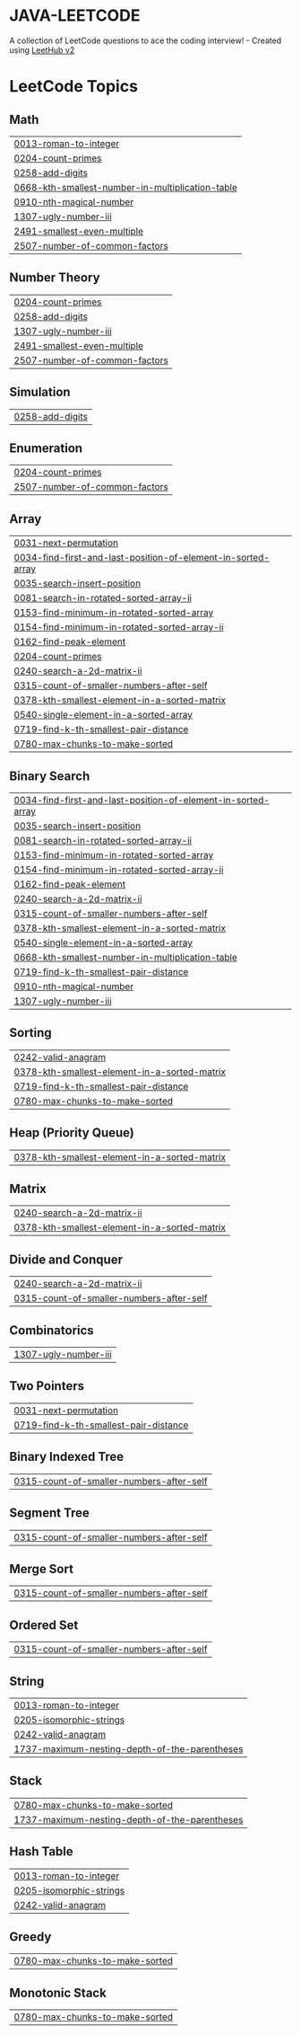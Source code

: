 # JAVA-LEETCODE
A collection of LeetCode questions to ace the coding interview! - Created using [LeetHub v2](https://github.com/arunbhardwaj/LeetHub-2.0)

<!---LeetCode Topics Start-->
# LeetCode Topics
## Math
|  |
| ------- |
| [0013-roman-to-integer](https://github.com/MohanKumarD-tech/JAVA-LEETCODE/tree/master/0013-roman-to-integer) |
| [0204-count-primes](https://github.com/MohanKumarD-tech/JAVA-LEETCODE/tree/master/0204-count-primes) |
| [0258-add-digits](https://github.com/MohanKumarD-tech/JAVA-LEETCODE/tree/master/0258-add-digits) |
| [0668-kth-smallest-number-in-multiplication-table](https://github.com/MohanKumarD-tech/JAVA-LEETCODE/tree/master/0668-kth-smallest-number-in-multiplication-table) |
| [0910-nth-magical-number](https://github.com/MohanKumarD-tech/JAVA-LEETCODE/tree/master/0910-nth-magical-number) |
| [1307-ugly-number-iii](https://github.com/MohanKumarD-tech/JAVA-LEETCODE/tree/master/1307-ugly-number-iii) |
| [2491-smallest-even-multiple](https://github.com/MohanKumarD-tech/JAVA-LEETCODE/tree/master/2491-smallest-even-multiple) |
| [2507-number-of-common-factors](https://github.com/MohanKumarD-tech/JAVA-LEETCODE/tree/master/2507-number-of-common-factors) |
## Number Theory
|  |
| ------- |
| [0204-count-primes](https://github.com/MohanKumarD-tech/JAVA-LEETCODE/tree/master/0204-count-primes) |
| [0258-add-digits](https://github.com/MohanKumarD-tech/JAVA-LEETCODE/tree/master/0258-add-digits) |
| [1307-ugly-number-iii](https://github.com/MohanKumarD-tech/JAVA-LEETCODE/tree/master/1307-ugly-number-iii) |
| [2491-smallest-even-multiple](https://github.com/MohanKumarD-tech/JAVA-LEETCODE/tree/master/2491-smallest-even-multiple) |
| [2507-number-of-common-factors](https://github.com/MohanKumarD-tech/JAVA-LEETCODE/tree/master/2507-number-of-common-factors) |
## Simulation
|  |
| ------- |
| [0258-add-digits](https://github.com/MohanKumarD-tech/JAVA-LEETCODE/tree/master/0258-add-digits) |
## Enumeration
|  |
| ------- |
| [0204-count-primes](https://github.com/MohanKumarD-tech/JAVA-LEETCODE/tree/master/0204-count-primes) |
| [2507-number-of-common-factors](https://github.com/MohanKumarD-tech/JAVA-LEETCODE/tree/master/2507-number-of-common-factors) |
## Array
|  |
| ------- |
| [0031-next-permutation](https://github.com/MohanKumarD-tech/JAVA-LEETCODE/tree/master/0031-next-permutation) |
| [0034-find-first-and-last-position-of-element-in-sorted-array](https://github.com/MohanKumarD-tech/JAVA-LEETCODE/tree/master/0034-find-first-and-last-position-of-element-in-sorted-array) |
| [0035-search-insert-position](https://github.com/MohanKumarD-tech/JAVA-LEETCODE/tree/master/0035-search-insert-position) |
| [0081-search-in-rotated-sorted-array-ii](https://github.com/MohanKumarD-tech/JAVA-LEETCODE/tree/master/0081-search-in-rotated-sorted-array-ii) |
| [0153-find-minimum-in-rotated-sorted-array](https://github.com/MohanKumarD-tech/JAVA-LEETCODE/tree/master/0153-find-minimum-in-rotated-sorted-array) |
| [0154-find-minimum-in-rotated-sorted-array-ii](https://github.com/MohanKumarD-tech/JAVA-LEETCODE/tree/master/0154-find-minimum-in-rotated-sorted-array-ii) |
| [0162-find-peak-element](https://github.com/MohanKumarD-tech/JAVA-LEETCODE/tree/master/0162-find-peak-element) |
| [0204-count-primes](https://github.com/MohanKumarD-tech/JAVA-LEETCODE/tree/master/0204-count-primes) |
| [0240-search-a-2d-matrix-ii](https://github.com/MohanKumarD-tech/JAVA-LEETCODE/tree/master/0240-search-a-2d-matrix-ii) |
| [0315-count-of-smaller-numbers-after-self](https://github.com/MohanKumarD-tech/JAVA-LEETCODE/tree/master/0315-count-of-smaller-numbers-after-self) |
| [0378-kth-smallest-element-in-a-sorted-matrix](https://github.com/MohanKumarD-tech/JAVA-LEETCODE/tree/master/0378-kth-smallest-element-in-a-sorted-matrix) |
| [0540-single-element-in-a-sorted-array](https://github.com/MohanKumarD-tech/JAVA-LEETCODE/tree/master/0540-single-element-in-a-sorted-array) |
| [0719-find-k-th-smallest-pair-distance](https://github.com/MohanKumarD-tech/JAVA-LEETCODE/tree/master/0719-find-k-th-smallest-pair-distance) |
| [0780-max-chunks-to-make-sorted](https://github.com/MohanKumarD-tech/JAVA-LEETCODE/tree/master/0780-max-chunks-to-make-sorted) |
## Binary Search
|  |
| ------- |
| [0034-find-first-and-last-position-of-element-in-sorted-array](https://github.com/MohanKumarD-tech/JAVA-LEETCODE/tree/master/0034-find-first-and-last-position-of-element-in-sorted-array) |
| [0035-search-insert-position](https://github.com/MohanKumarD-tech/JAVA-LEETCODE/tree/master/0035-search-insert-position) |
| [0081-search-in-rotated-sorted-array-ii](https://github.com/MohanKumarD-tech/JAVA-LEETCODE/tree/master/0081-search-in-rotated-sorted-array-ii) |
| [0153-find-minimum-in-rotated-sorted-array](https://github.com/MohanKumarD-tech/JAVA-LEETCODE/tree/master/0153-find-minimum-in-rotated-sorted-array) |
| [0154-find-minimum-in-rotated-sorted-array-ii](https://github.com/MohanKumarD-tech/JAVA-LEETCODE/tree/master/0154-find-minimum-in-rotated-sorted-array-ii) |
| [0162-find-peak-element](https://github.com/MohanKumarD-tech/JAVA-LEETCODE/tree/master/0162-find-peak-element) |
| [0240-search-a-2d-matrix-ii](https://github.com/MohanKumarD-tech/JAVA-LEETCODE/tree/master/0240-search-a-2d-matrix-ii) |
| [0315-count-of-smaller-numbers-after-self](https://github.com/MohanKumarD-tech/JAVA-LEETCODE/tree/master/0315-count-of-smaller-numbers-after-self) |
| [0378-kth-smallest-element-in-a-sorted-matrix](https://github.com/MohanKumarD-tech/JAVA-LEETCODE/tree/master/0378-kth-smallest-element-in-a-sorted-matrix) |
| [0540-single-element-in-a-sorted-array](https://github.com/MohanKumarD-tech/JAVA-LEETCODE/tree/master/0540-single-element-in-a-sorted-array) |
| [0668-kth-smallest-number-in-multiplication-table](https://github.com/MohanKumarD-tech/JAVA-LEETCODE/tree/master/0668-kth-smallest-number-in-multiplication-table) |
| [0719-find-k-th-smallest-pair-distance](https://github.com/MohanKumarD-tech/JAVA-LEETCODE/tree/master/0719-find-k-th-smallest-pair-distance) |
| [0910-nth-magical-number](https://github.com/MohanKumarD-tech/JAVA-LEETCODE/tree/master/0910-nth-magical-number) |
| [1307-ugly-number-iii](https://github.com/MohanKumarD-tech/JAVA-LEETCODE/tree/master/1307-ugly-number-iii) |
## Sorting
|  |
| ------- |
| [0242-valid-anagram](https://github.com/MohanKumarD-tech/JAVA-LEETCODE/tree/master/0242-valid-anagram) |
| [0378-kth-smallest-element-in-a-sorted-matrix](https://github.com/MohanKumarD-tech/JAVA-LEETCODE/tree/master/0378-kth-smallest-element-in-a-sorted-matrix) |
| [0719-find-k-th-smallest-pair-distance](https://github.com/MohanKumarD-tech/JAVA-LEETCODE/tree/master/0719-find-k-th-smallest-pair-distance) |
| [0780-max-chunks-to-make-sorted](https://github.com/MohanKumarD-tech/JAVA-LEETCODE/tree/master/0780-max-chunks-to-make-sorted) |
## Heap (Priority Queue)
|  |
| ------- |
| [0378-kth-smallest-element-in-a-sorted-matrix](https://github.com/MohanKumarD-tech/JAVA-LEETCODE/tree/master/0378-kth-smallest-element-in-a-sorted-matrix) |
## Matrix
|  |
| ------- |
| [0240-search-a-2d-matrix-ii](https://github.com/MohanKumarD-tech/JAVA-LEETCODE/tree/master/0240-search-a-2d-matrix-ii) |
| [0378-kth-smallest-element-in-a-sorted-matrix](https://github.com/MohanKumarD-tech/JAVA-LEETCODE/tree/master/0378-kth-smallest-element-in-a-sorted-matrix) |
## Divide and Conquer
|  |
| ------- |
| [0240-search-a-2d-matrix-ii](https://github.com/MohanKumarD-tech/JAVA-LEETCODE/tree/master/0240-search-a-2d-matrix-ii) |
| [0315-count-of-smaller-numbers-after-self](https://github.com/MohanKumarD-tech/JAVA-LEETCODE/tree/master/0315-count-of-smaller-numbers-after-self) |
## Combinatorics
|  |
| ------- |
| [1307-ugly-number-iii](https://github.com/MohanKumarD-tech/JAVA-LEETCODE/tree/master/1307-ugly-number-iii) |
## Two Pointers
|  |
| ------- |
| [0031-next-permutation](https://github.com/MohanKumarD-tech/JAVA-LEETCODE/tree/master/0031-next-permutation) |
| [0719-find-k-th-smallest-pair-distance](https://github.com/MohanKumarD-tech/JAVA-LEETCODE/tree/master/0719-find-k-th-smallest-pair-distance) |
## Binary Indexed Tree
|  |
| ------- |
| [0315-count-of-smaller-numbers-after-self](https://github.com/MohanKumarD-tech/JAVA-LEETCODE/tree/master/0315-count-of-smaller-numbers-after-self) |
## Segment Tree
|  |
| ------- |
| [0315-count-of-smaller-numbers-after-self](https://github.com/MohanKumarD-tech/JAVA-LEETCODE/tree/master/0315-count-of-smaller-numbers-after-self) |
## Merge Sort
|  |
| ------- |
| [0315-count-of-smaller-numbers-after-self](https://github.com/MohanKumarD-tech/JAVA-LEETCODE/tree/master/0315-count-of-smaller-numbers-after-self) |
## Ordered Set
|  |
| ------- |
| [0315-count-of-smaller-numbers-after-self](https://github.com/MohanKumarD-tech/JAVA-LEETCODE/tree/master/0315-count-of-smaller-numbers-after-self) |
## String
|  |
| ------- |
| [0013-roman-to-integer](https://github.com/MohanKumarD-tech/JAVA-LEETCODE/tree/master/0013-roman-to-integer) |
| [0205-isomorphic-strings](https://github.com/MohanKumarD-tech/JAVA-LEETCODE/tree/master/0205-isomorphic-strings) |
| [0242-valid-anagram](https://github.com/MohanKumarD-tech/JAVA-LEETCODE/tree/master/0242-valid-anagram) |
| [1737-maximum-nesting-depth-of-the-parentheses](https://github.com/MohanKumarD-tech/JAVA-LEETCODE/tree/master/1737-maximum-nesting-depth-of-the-parentheses) |
## Stack
|  |
| ------- |
| [0780-max-chunks-to-make-sorted](https://github.com/MohanKumarD-tech/JAVA-LEETCODE/tree/master/0780-max-chunks-to-make-sorted) |
| [1737-maximum-nesting-depth-of-the-parentheses](https://github.com/MohanKumarD-tech/JAVA-LEETCODE/tree/master/1737-maximum-nesting-depth-of-the-parentheses) |
## Hash Table
|  |
| ------- |
| [0013-roman-to-integer](https://github.com/MohanKumarD-tech/JAVA-LEETCODE/tree/master/0013-roman-to-integer) |
| [0205-isomorphic-strings](https://github.com/MohanKumarD-tech/JAVA-LEETCODE/tree/master/0205-isomorphic-strings) |
| [0242-valid-anagram](https://github.com/MohanKumarD-tech/JAVA-LEETCODE/tree/master/0242-valid-anagram) |
## Greedy
|  |
| ------- |
| [0780-max-chunks-to-make-sorted](https://github.com/MohanKumarD-tech/JAVA-LEETCODE/tree/master/0780-max-chunks-to-make-sorted) |
## Monotonic Stack
|  |
| ------- |
| [0780-max-chunks-to-make-sorted](https://github.com/MohanKumarD-tech/JAVA-LEETCODE/tree/master/0780-max-chunks-to-make-sorted) |
<!---LeetCode Topics End-->